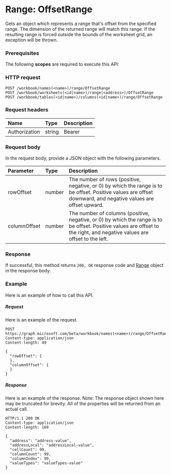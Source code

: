 # Range: OffsetRange

Gets an object which represents a range that's offset from the specified range. The dimension of the returned range will match this range. If the resulting range is forced outside the bounds of the worksheet grid, an exception will be thrown.
### Prerequisites
The following **scopes** are required to execute this API: 
### HTTP request
<!-- { "blockType": "ignored" } -->
```http
POST /workbook/names(<name>)/range/OffsetRange
POST /workbook/worksheets(<id|name>)/range(<address>)/OffsetRange
POST /workbook/tables(<id|name>)/columns(<id|name>)/range/OffsetRange

```
### Request headers
| Name       | Type | Description|
|:---------------|:--------|:----------|
| Authorization  | string  | Bearer <code>|

### Request body
In the request body, provide a JSON object with the following parameters.

| Parameter	   | Type	|Description|
|:---------------|:--------|:----------|
|rowOffset|number|The number of rows (positive, negative, or 0) by which the range is to be offset. Positive values are offset downward, and negative values are offset upward.|
|columnOffset|number|The number of columns (positive, negative, or 0) by which the range is to be offset. Positive values are offset to the right, and negative values are offset to the left.|

### Response
If successful, this method returns `200, OK` response code and [Range](../resources/range.md) object in the response body.

### Example
Here is an example of how to call this API.
##### Request
Here is an example of the request.
<!-- {
  "blockType": "request",
  "name": "range_offsetrange"
}-->
```http
POST https://graph.microsoft.com/beta/workbook/names(<name>)/range/OffsetRange
Content-type: application/json
Content-length: 49

{
  "rowOffset": {
  },
  "columnOffset": {
  }
}
```

##### Response
Here is an example of the response. Note: The response object shown here may be truncated for brevity. All of the properties will be returned from an actual call.
<!-- {
  "blockType": "response",
  "truncated": true,
  "@odata.type": "microsoft.graph.range"
} -->
```http
HTTP/1.1 200 OK
Content-type: application/json
Content-length: 169

{
  "address": "address-value",
  "addressLocal": "addressLocal-value",
  "cellCount": 99,
  "columnCount": 99,
  "columnIndex": 99,
  "valueTypes": "valueTypes-value"
}
```

<!-- uuid: 8fcb5dbc-d5aa-4681-8e31-b001d5168d79
2015-10-25 14:57:30 UTC -->
<!-- {
  "type": "#page.annotation",
  "description": "Range: OffsetRange",
  "keywords": "",
  "section": "documentation",
  "tocPath": ""
}-->